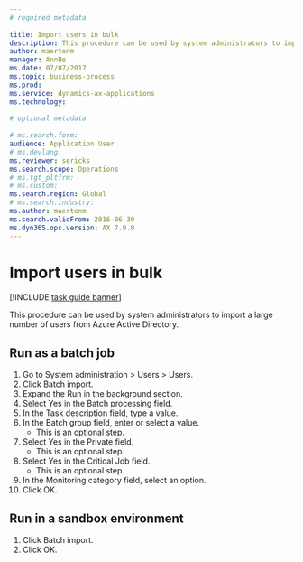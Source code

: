 ```yaml
--- 
# required metadata 
 
title: Import users in bulk
description: This procedure can be used by system administrators to import a large number of users from Azure Active Directory. 
author: maertenm
manager: AnnBe 
ms.date: 07/07/2017
ms.topic: business-process 
ms.prod:  
ms.service: dynamics-ax-applications 
ms.technology:  
 
# optional metadata 
 
# ms.search.form:   
audience: Application User 
# ms.devlang:  
ms.reviewer: sericks
ms.search.scope: Operations 
# ms.tgt_pltfrm:  
# ms.custom:  
ms.search.region: Global
# ms.search.industry: 
ms.author: maertenm
ms.search.validFrom: 2016-06-30 
ms.dyn365.ops.version: AX 7.0.0 
---
```

# Import users in bulk

[!INCLUDE [task guide banner](../../includes/task-guide-banner.md)]

This procedure can be used by system administrators to import a large number of users from Azure Active Directory.


## Run as a batch job
1. Go to System administration > Users > Users.
2. Click Batch import.
3. Expand the Run in the background section.
4. Select Yes in the Batch processing field.
5. In the Task description field, type a value.
6. In the Batch group field, enter or select a value.
    * This is an optional step.  
7. Select Yes in the Private field.
    * This is an optional step.  
8. Select Yes in the Critical Job field.
    * This is an optional step.  
9. In the Monitoring category field, select an option.
10. Click OK.

## Run in a sandbox environment
1. Click Batch import.
2. Click OK.

